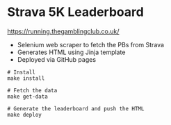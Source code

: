# Strava 5K Leaderboard

https://running.thegamblingclub.co.uk/
- Selenium web scraper to fetch the PBs from Strava
- Generates HTML using Jinja template
- Deployed via GitHub pages


```
# Install
make install

# Fetch the data
make get-data

# Generate the leaderboard and push the HTML
make deploy
```